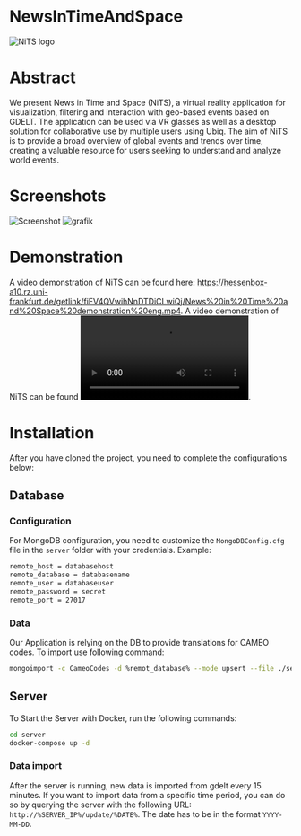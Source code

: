 # NewsInTimeAndSpace
![NiTS logo](https://github.com/texttechnologylab/NewsInTimeAndSpace/assets/8282694/11cc5dc4-242b-4d70-a538-2f89f94039db)

# Abstract
We present News in Time and Space (NiTS), a virtual reality application for visualization, filtering and interaction with geo-based
events based on GDELT. The application can be used via VR glasses as well as a desktop solution for collaborative use by multiple
users using Ubiq. The aim of NiTS is to provide a broad overview of global events and trends over time, creating a valuable resource
for users seeking to understand and analyze world events.
<!--The application ’NiTS’, ’News in Time and Space’, filters news report information from the GDELT database and visualizes it on a
globe in either Virtual Reality or a desktop-designed version. This can be explored by a single user, but also includes support of adding
a multi-person extension. Our aim is to provide a comprehensive picture of global events and trends over time making it a valuable
resource to users seeking to understand and analyze world events.-->

# Screenshots
![Screenshot](https://github.com/texttechnologylab/NewsInTimeAndSpace/assets/134629212/19df0482-3b0b-49bd-a013-6743c5fd825b)
![grafik](https://github.com/texttechnologylab/NewsInTimeAndSpace/assets/134629212/daab7c6c-83f2-4df5-ae20-cda2d6c0a35b)


# Demonstration
A video demonstration of NiTS can be found here: https://hessenbox-a10.rz.uni-frankfurt.de/getlink/fiFV4QVwihNnDTDiCLwiQj/News%20in%20Time%20and%20Space%20demonstration%20eng.mp4.
A video demonstration of NiTS can be found ![here](https://hessenbox-a10.rz.uni-frankfurt.de/getlink/fiFV4QVwihNnDTDiCLwiQj/News%20in%20Time%20and%20Space%20demonstration%20eng.mp4).

# Installation

After you have cloned the project, you need to complete the configurations below:

## Database

### Configuration

For MongoDB configuration, you need to customize the `MongoDBConfig.cfg` file in the `server` folder with your credentials. Example:

```bash
remote_host = databasehost
remote_database = databasename
remote_user = databaseuser
remote_password = secret
remote_port = 27017
```

### Data
Our Application is relying on the DB to provide translations for CAMEO codes. To import use following command:

```bash
mongoimport -c CameoCodes -d %remot_database% --mode upsert --file ./server/EventCameoCodes.json --jsonArray
```
## Server

To Start the Server with Docker, run the following commands:

```bash 
cd server
docker-compose up -d
```
### Data import

After the server is running, new data is imported from gdelt every 15 minutes. If you want to import data from a specific time period, you can do so by querying the server with the following URL: `http://%SERVER_IP%/update/%DATE%`. The date has to be in the format `YYYY-MM-DD`. 

